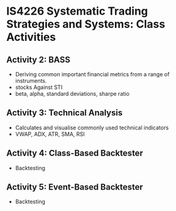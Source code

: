 # IS4226 Systematic Trading Strategies and Systems: Class Activities

## Activity 2: BASS
- Deriving common important financial metrics from a range of instruments.
- stocks Against STI
- beta, alpha, standard deviations, sharpe ratio

## Activity 3: Technical Analysis
- Calculates and visualise commonly used technical indicators
- VWAP, ADX, ATR, SMA, RSI

## Activity 4: Class-Based Backtester
- Backtesting

## Activity 5: Event-Based Backtester
- Backtesting
